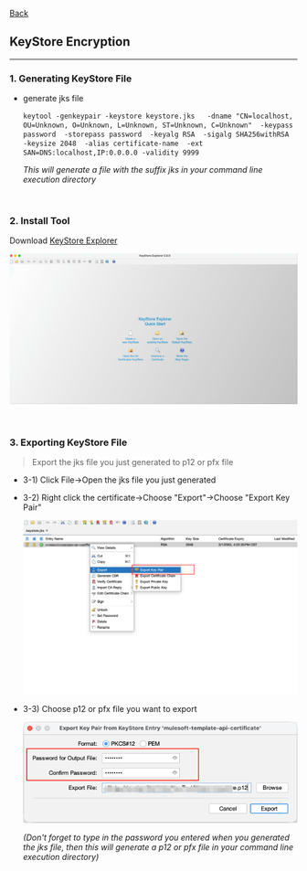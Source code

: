 [Back](README.md)

## KeyStore Encryption

<hr>


### 1. Generating KeyStore File

- generate jks file

  ```shell
  keytool -genkeypair -keystore keystore.jks   -dname "CN=localhost, OU=Unknown, O=Unknown, L=Unknown, ST=Unknown, C=Unknown"  -keypass password  -storepass password  -keyalg RSA  -sigalg SHA256withRSA  -keysize 2048  -alias certificate-name  -ext SAN=DNS:localhost,IP:0.0.0.0 -validity 9999
  ```

  _This will generate a file with the suffix jks in your command line execution directory_

&nbsp;

### 2. Install Tool

Download [KeyStore Explorer](https://keystore-explorer.org/downloads.html)

![KeyStore Explorer](https://raw.githubusercontent.com/Elliot518/mcp-oss-tech/refs/heads/main/tools/encryption/keystore_explorer.png)

&nbsp;

### 3. Exporting KeyStore File

> Export the jks file you just generated to p12 or pfx file

- 3-1) Click File->Open the jks file you just generated

- 3-2) Right click the certificate->Choose "Export"->Choose "Export Key Pair"

  ![Export Certificate File](https://raw.githubusercontent.com/Elliot518/mcp-oss-tech/refs/heads/main/tools/encryption/export_jks_p12.png)

- 3-3) Choose p12 or pfx file you want to export

  ![Export Certificate File](https://raw.githubusercontent.com/Elliot518/mcp-oss-tech/refs/heads/main/tools/encryption/choose_p12_file.png)
  
  _(Don't forget to type in the password you entered when you generated the jks file, then this will generate a p12 or pfx file in your command line execution directory)_
